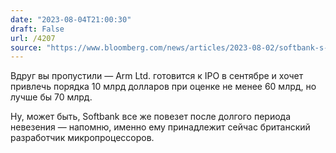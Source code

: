 ```yaml
---
date: "2023-08-04T21:00:30"
draft: False
url: /4207
source: "https://www.bloomberg.com/news/articles/2023-08-02/softbank-s-arm-targets-60-billion-plus-value-for-september-ipo"
---
```


Вдруг вы пропустили — Arm Ltd. готовится к IPO в сентябре и хочет привлечь порядка 10 млрд долларов при оценке не менее 60 млрд, но лучше бы 70 млрд. 

Ну, может быть, Softbank все же повезет после долгого периода невезения — напомню, именно ему принадлежит сейчас британский разработчик микропроцессоров.
